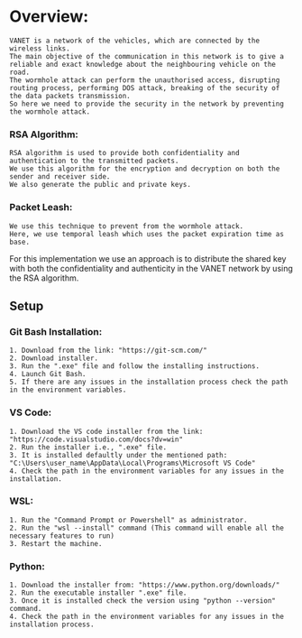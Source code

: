 # Overview:  
	VANET is a network of the vehicles, which are connected by the wireless links. 
	The main objective of the communication in this network is to give a reliable and exact knowledge about the neighbouring vehicle on the road. 
	The wormhole attack can perform the unauthorised access, disrupting routing process, performing DOS attack, breaking of the security of the data packets transmission. 
	So here we need to provide the security in the network by preventing the wormhole attack.

### RSA Algorithm:  
	RSA algorithm is used to provide both confidentiality and authentication to the transmitted packets. 
	We use this algorithm for the encryption and decryption on both the sender and receiver side. 
	We also generate the public and private keys.

### Packet Leash:
	We use this technique to prevent from the wormhole attack. 
	Here, we use temporal leash which uses the packet expiration time as base.

For this implementation we use an approach is to distribute the shared key with both the confidentiality and authenticity in the VANET network by using the RSA algorithm.

## Setup  
### Git Bash Installation:  
	1. Download from the link: "https://git-scm.com/"
	2. Download installer.
	3. Run the ".exe" file and follow the installing instructions.
	4. Launch Git Bash.
	5. If there are any issues in the installation process check the path in the environment variables.

### VS Code:  
	1. Download the VS code installer from the link: "https://code.visualstudio.com/docs?dv=win"
	2. Run the installer i.e., ".exe" file.
	3. It is installed defaultly under the mentioned path: "C:\Users\user_name\AppData\Local\Programs\Microsoft VS Code"
	4. Check the path in the environment variables for any issues in the installation.

### WSL:  
	1. Run the "Command Prompt or Powershell" as administrator.
	2. Run the "wsl --install" command (This command will enable all the necessary features to run)
	3. Restart the machine.

### Python:  
	1. Download the installer from: "https://www.python.org/downloads/"
	2. Run the executable installer ".exe" file.
	3. Once it is installed check the version using "python --version" command.
	4. Check the path in the environment variables for any issues in the installation process.

